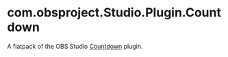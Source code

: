 # com.obsproject.Studio.Plugin.Countdown

A flatpack of the OBS Studio [Countdown](https://github.com/ashmanix/obs-plugin-countdown) plugin.
